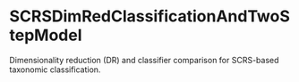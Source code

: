 # SCRSDimRedClassificationAndTwoStepModel

Dimensionality reduction (DR) and classifier comparison for SCRS-based taxonomic classification.
